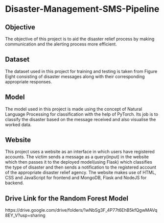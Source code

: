 <h1>Disaster-Management-SMS-Pipeline</h1>

<h2>Objective</h2>
The objective of this project is to aid the disaster relief process by making communication and the alerting process more efficient. 
<br>
<h2>Dataset</h2>
The dataset used in this project for training and testing is taken from Figure Eight consisting of disaster messages along with their corresponding appropriate responses.
<br>
<h2>Model</h2>
The model used in this project is made using the concept of Natural Language Processing for classification with the help of PyTorch. Its job is to classify the disaster based on the message received and also visualise the worked data.
<br>
<h2>Website</h2>
This project uses a website as an interface in which users have registered accounts. The victim sends a message as a query(input) in the website which then passes it to the deployed model(using Flask) which classifies the type of disaster and then sends a notification to the registered account of the appropriate disaster relief agency. The website makes use of HTML, CSS and JavaScript for frontend and MongoDB, Flask and NodeJS for backend.
<br>
<h2>Drive Link for the Random Forest Model</h2>
https://drive.google.com/drive/folders/1wNbSg3F_4P77t6EhB5kfQgwMAVq8EY_V?usp=sharing

